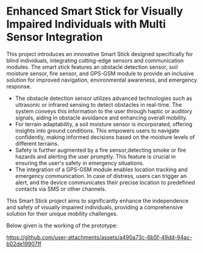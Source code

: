 
# Enhanced Smart Stick for Visually Impaired Individuals with Multi Sensor Integration

This project introduces an innovative Smart Stick designed specifically for blind individuals,
integrating cutting-edge sensors and communication modules. The smart stick features an
obstacle detection sensor, soil moisture sensor, fire sensor, and GPS-GSM module to provide
an inclusive solution for improved navigation, environmental awareness, and emergency
response. 

- The obstacle detection sensor utilizes advanced technologies such as ultrasonic or infrared sensing to detect obstacles in real-time. The system conveys this information to the user through haptic or auditory signals, aiding in obstacle avoidance and enhancing overall mobility. 
- For terrain adaptability, a soil moisture sensor is incorporated, offering insights into ground conditions. This empowers users to navigate confidently, making informed decisions based on the moisture levels of different terrains. 
- Safety is further augmented by a fire sensor,detecting smoke or fire hazards and alerting the user promptly. This feature is crucial in ensuring the user's safety in emergency situations. 
- The integration of a GPS-GSM module enables location tracking and emergency communication. In case of distress, users can trigger an alert, and the device communicates their precise location to predefined contacts via SMS or other channels. 

This Smart Stick project aims to significantly enhance the independence and
safety of visually impaired individuals, providing a comprehensive solution for their unique
mobility challenges.

Below given is the working of the prototype:



https://github.com/user-attachments/assets/a490a73c-6b5f-49dd-94ac-b02de19907ff

